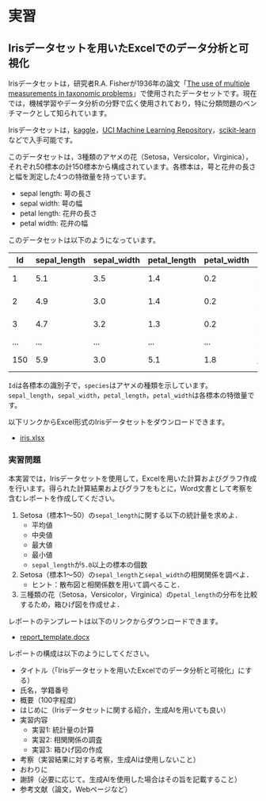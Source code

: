 # 実習

## Irisデータセットを用いたExcelでのデータ分析と可視化

Irisデータセットは，研究者R.A. Fisherが1936年の論文「[The use of multiple measurements in taxonomic problems](https://doi.org/10.1111/j.1469-1809.1936.tb02137.x)」で使用されたデータセットです。現在では，機械学習やデータ分析の分野で広く使用されており，特に分類問題のベンチマークとして知られています。

Irisデータセットは，[kaggle](https://www.kaggle.com/datasets/uciml/iris)，[UCI Machine Learning Repository](https://archive.ics.uci.edu/ml/datasets/iris)，[scikit-learn](https://scikit-learn.org/1.4/auto_examples/datasets/plot_iris_dataset.html)などで入手可能です。

このデータセットは，3種類のアヤメの花（Setosa，Versicolor，Virginica），それぞれ50標本の計150標本から構成されています。各標本は，萼と花弁の長さと幅を測定した4つの特徴量を持っています。

- sepal length: 萼の長さ
- sepal width: 萼の幅
- petal length: 花弁の長さ
- petal width: 花弁の幅

このデータセットは以下のようになっています。

| Id  | sepal_length | sepal_width | petal_length | petal_width | species        |
| --- | ------------ | ----------- | ------------ | ----------- | -------------- |
| 1   | 5.1          | 3.5         | 1.4          | 0.2         | Iris-setosa    |
| 2   | 4.9          | 3.0         | 1.4          | 0.2         | Iris-setosa    |
| 3   | 4.7          | 3.2         | 1.3          | 0.2         | Iris-setosa    |
| ... | ...          | ...         | ...          | ...         | ...            |
| 150 | 5.9          | 3.0         | 5.1          | 1.8         | Iris-virginica |

`Id`は各標本の識別子で，`species`はアヤメの種類を示しています。`sepal_length`，`sepal_width`，`petal_length`，`petal_width`は各標本の特徴量です。

以下リンクからExcel形式のIrisデータセットをダウンロードできます。

- [iris.xlsx](./data/iris.xlsx)

### 実習問題

本実習では，Irisデータセットを使用して，Excelを用いた計算およびグラフ作成を行います。得られた計算結果およびグラフをもとに，Word文書として考察を含むレポートを作成してください。

1. Setosa（標本1～50）の`sepal_length`に関する以下の統計量を求めよ．
   - 平均値
   - 中央値
   - 最大値
   - 最小値
   - `sepal_length`が`5.0`以上の標本の個数
2. Setosa（標本1～50）の`sepal_length`と`sepal_width`の相関関係を調べよ．
   - ヒント：散布図と相関係数を用いて調べること．
3. 三種類の花（Setosa，Versicolor，Virginica）の`petal_length`の分布を比較するため，箱ひげ図を作成せよ．

レポートのテンプレートは以下のリンクからダウンロードできます。

- [report_template.docx](./data/report_template.docx)

レポートの構成は以下のようにしてください。

- タイトル（「Irisデータセットを用いたExcelでのデータ分析と可視化」にする）
- 氏名，学籍番号
- 概要（100字程度）
- はじめに（Irisデータセットに関する紹介，生成AIを用いても良い）
- 実習内容
  - 実習1: 統計量の計算
  - 実習2: 相関関係の調査
  - 実習3: 箱ひげ図の作成
- 考察（実習結果に対する考察，生成AIは使用しないこと）
- おわりに
- 謝辞（必要に応じて。生成AIを使用した場合はその旨を記載すること）
- 参考文献（論文，Webページなど）